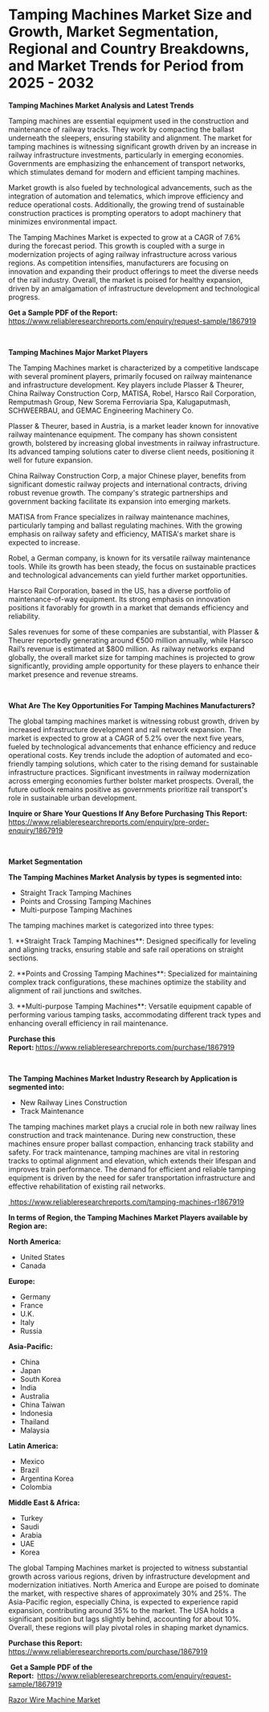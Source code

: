 <p><h1>Tamping Machines Market Size and Growth, Market Segmentation, Regional and Country Breakdowns, and Market Trends for Period from 2025 -  2032</h1></p><p><strong>Tamping Machines Market Analysis and Latest Trends</strong></p>
<p><p>Tamping machines are essential equipment used in the construction and maintenance of railway tracks. They work by compacting the ballast underneath the sleepers, ensuring stability and alignment. The market for tamping machines is witnessing significant growth driven by an increase in railway infrastructure investments, particularly in emerging economies. Governments are emphasizing the enhancement of transport networks, which stimulates demand for modern and efficient tamping machines. </p><p>Market growth is also fueled by technological advancements, such as the integration of automation and telematics, which improve efficiency and reduce operational costs. Additionally, the growing trend of sustainable construction practices is prompting operators to adopt machinery that minimizes environmental impact.</p><p>The Tamping Machines Market is expected to grow at a CAGR of 7.6% during the forecast period. This growth is coupled with a surge in modernization projects of aging railway infrastructure across various regions. As competition intensifies, manufacturers are focusing on innovation and expanding their product offerings to meet the diverse needs of the rail industry. Overall, the market is poised for healthy expansion, driven by an amalgamation of infrastructure development and technological progress.</p></p>
<p><strong>Get a Sample PDF of the Report:&nbsp;</strong> <a href="https://www.reliableresearchreports.com/enquiry/request-sample/1867919?utm_campaign=2479&utm_medium=2&utm_source=Github&utm_content=ia&utm_term=19022025&utm_id=tamping-machines">https://www.reliableresearchreports.com/enquiry/request-sample/1867919</a></p>
<p>&nbsp;</p>
<p><strong>Tamping Machines Major Market Players</strong></p>
<p><p>The Tamping Machines market is characterized by a competitive landscape with several prominent players, primarily focused on railway maintenance and infrastructure development. Key players include Plasser & Theurer, China Railway Construction Corp, MATISA, Robel, Harsco Rail Corporation, Remputmash Group, New Sorema Ferroviaria Spa, Kalugaputmash, SCHWEERBAU, and GEMAC Engineering Machinery Co.</p><p>Plasser & Theurer, based in Austria, is a market leader known for innovative railway maintenance equipment. The company has shown consistent growth, bolstered by increasing global investments in railway infrastructure. Its advanced tamping solutions cater to diverse client needs, positioning it well for future expansion.</p><p>China Railway Construction Corp, a major Chinese player, benefits from significant domestic railway projects and international contracts, driving robust revenue growth. The company's strategic partnerships and government backing facilitate its expansion into emerging markets.</p><p>MATISA from France specializes in railway maintenance machines, particularly tamping and ballast regulating machines. With the growing emphasis on railway safety and efficiency, MATISA's market share is expected to increase.</p><p>Robel, a German company, is known for its versatile railway maintenance tools. While its growth has been steady, the focus on sustainable practices and technological advancements can yield further market opportunities.</p><p>Harsco Rail Corporation, based in the US, has a diverse portfolio of maintenance-of-way equipment. Its strong emphasis on innovation positions it favorably for growth in a market that demands efficiency and reliability.</p><p>Sales revenues for some of these companies are substantial, with Plasser & Theurer reportedly generating around €500 million annually, while Harsco Rail’s revenue is estimated at $800 million. As railway networks expand globally, the overall market size for tamping machines is projected to grow significantly, providing ample opportunity for these players to enhance their market presence and revenue streams.</p></p>
<p>&nbsp;</p>
<p><strong>What Are The Key Opportunities For Tamping Machines Manufacturers?</strong></p>
<p><p>The global tamping machines market is witnessing robust growth, driven by increased infrastructure development and rail network expansion. The market is expected to grow at a CAGR of 5.2% over the next five years, fueled by technological advancements that enhance efficiency and reduce operational costs. Key trends include the adoption of automated and eco-friendly tamping solutions, which cater to the rising demand for sustainable infrastructure practices. Significant investments in railway modernization across emerging economies further bolster market prospects. Overall, the future outlook remains positive as governments prioritize rail transport's role in sustainable urban development.</p></p>
<p><strong>Inquire or Share Your Questions If Any Before Purchasing This Report:</strong> <a href="https://www.reliableresearchreports.com/enquiry/pre-order-enquiry/1867919?utm_campaign=2479&utm_medium=2&utm_source=Github&utm_content=ia&utm_term=19022025&utm_id=tamping-machines">https://www.reliableresearchreports.com/enquiry/pre-order-enquiry/1867919</a></p>
<p>&nbsp;</p>
<p><strong>Market Segmentation</strong></p>
<p><strong>The Tamping Machines Market Analysis by types is segmented into:</strong></p>
<p><ul><li>Straight Track Tamping Machines</li><li>Points and Crossing Tamping Machines</li><li>Multi-purpose Tamping Machines</li></ul></p>
<p><p>The tamping machines market is categorized into three types: </p><p>1. **Straight Track Tamping Machines**: Designed specifically for leveling and aligning tracks, ensuring stable and safe rail operations on straight sections.</p><p>2. **Points and Crossing Tamping Machines**: Specialized for maintaining complex track configurations, these machines optimize the stability and alignment of rail junctions and switches.</p><p>3. **Multi-purpose Tamping Machines**: Versatile equipment capable of performing various tamping tasks, accommodating different track types and enhancing overall efficiency in rail maintenance.</p></p>
<p><strong>Purchase this Report:&nbsp;</strong><a href="https://www.reliableresearchreports.com/purchase/1867919?utm_campaign=2479&utm_medium=2&utm_source=Github&utm_content=ia&utm_term=19022025&utm_id=tamping-machines">https://www.reliableresearchreports.com/purchase/1867919</a></p>
<p>&nbsp;</p>
<p><strong>The Tamping Machines Market Industry Research by Application is segmented into:</strong></p>
<p><ul><li>New Railway Lines Construction</li><li>Track Maintenance</li></ul></p>
<p><p>The tamping machines market plays a crucial role in both new railway lines construction and track maintenance. During new construction, these machines ensure proper ballast compaction, enhancing track stability and safety. For track maintenance, tamping machines are vital in restoring tracks to optimal alignment and elevation, which extends their lifespan and improves train performance. The demand for efficient and reliable tamping equipment is driven by the need for safer transportation infrastructure and effective rehabilitation of existing rail networks.</p></p>
<p><a href="https://www.reliableresearchreports.com/tamping-machines-r1867919?utm_campaign=2479&utm_medium=2&utm_source=Github&utm_content=ia&utm_term=19022025&utm_id=tamping-machines">&nbsp;https://www.reliableresearchreports.com/tamping-machines-r1867919</a></p>
<p><strong>In terms of Region, the Tamping Machines Market Players available by Region are:</strong></p>
<p>
    <p> <strong> North America: </strong>
        <ul>
            <li>United States</li>
            <li>Canada</li>
        </ul>
        </p> 
    <p> <strong> Europe: </strong>
        <ul>
            <li>Germany</li>
            <li>France</li>
            <li>U.K.</li>
            <li>Italy</li>
            <li>Russia</li>
        </ul>
        </p> 
    <p> <strong> Asia-Pacific: </strong>
        <ul>
            <li>China</li>
            <li>Japan</li>
            <li>South Korea</li>
            <li>India</li>
            <li>Australia</li>
            <li>China Taiwan</li>
            <li>Indonesia</li>
            <li>Thailand</li>
            <li>Malaysia</li>
        </ul>
        </p> 
    <p> <strong> Latin America: </strong>
        <ul>
            <li>Mexico</li>
            <li>Brazil</li>
            <li>Argentina Korea</li>
            <li>Colombia</li>
        </ul>
        </p> 
    <p> <strong> Middle East & Africa: </strong>
        <ul>
            <li>Turkey</li>
            <li>Saudi</li>
            <li>Arabia</li>
            <li>UAE</li>
            <li>Korea</li>
        </ul>
    </p>
    </p>
<p><p>The global Tamping Machines market is projected to witness substantial growth across various regions, driven by infrastructure development and modernization initiatives. North America and Europe are poised to dominate the market, with respective shares of approximately 30% and 25%. The Asia-Pacific region, especially China, is expected to experience rapid expansion, contributing around 35% to the market. The USA holds a significant position but lags slightly behind, accounting for about 10%. Overall, these regions will play pivotal roles in shaping market dynamics.</p></p>
<p><strong>Purchase this Report: </strong><a href="https://www.reliableresearchreports.com/purchase/1867919?utm_campaign=2479&utm_medium=2&utm_source=Github&utm_content=ia&utm_term=19022025&utm_id=tamping-machines">https://www.reliableresearchreports.com/purchase/1867919</a></p>
<p>&nbsp;<strong>Get a Sample PDF of the Report:&nbsp;&nbsp;</strong><a href="https://www.reliableresearchreports.com/enquiry/request-sample/1867919?utm_campaign=2479&utm_medium=2&utm_source=Github&utm_content=ia&utm_term=19022025&utm_id=tamping-machines">https://www.reliableresearchreports.com/enquiry/request-sample/1867919</a></p>
<p><strong></strong></p>
<p><p><a href="https://github.com/lizamflotow/Market-Research-Report-List-1/blob/main/razor-wire-machine-market.md?utm_campaign=2479&utm_medium=2&utm_source=Github&utm_content=ia&utm_term=19022025&utm_id=tamping-machines">Razor Wire Machine Market</a></p></p>